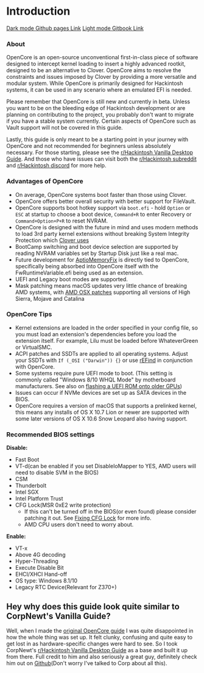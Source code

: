 # Introduction

[Dark mode Github pages Link](https://khronokernel.github.io/Opencore-Vanilla-Desktop-Guide/)
[Light mode Gitbook Link](https://khronokernel-2.gitbook.io/opencore-vanilla-desktop-guide/)

### About

OpenCore is an open-source unconventional first-in-class piece of software designed to intercept kernel loading to insert a highly advanced rootkit, designed to be an alternative to Clover. OpenCore aims to resolve the constraints and issues imposed by Clover by providing a more versatile and modular system. While OpenCore is primarily designed for Hackintosh systems, it can be used in any scenario where an emulated EFI is needed.

Please remember that OpenCore is still new and currently in beta. Unless you want to be on the bleeding edge of Hackintosh development or are planning on contributing to the project, you probably don't want to migrate if you have a stable system currently. Certain aspects of OpenCore such as Vault support will not be covered in this guide.

Lastly, this guide is only meant to be a starting point in your journey with OpenCore and not recommended for beginners unless absolutely necessary. For those starting, please see the [r/Hackintosh Vanilla Desktop Guide](https://hackintosh.gitbook.io/-r-hackintosh-vanilla-desktop-guide/). And those who have issues can visit both the [r/Hackintosh subreddit](https://www.reddit.com/r/hackintosh/) and [r/Hackintosh discord](https://discord.gg/u8V7N5C) for more help.

### Advantages of OpenCore

* On average, OpenCore systems boot faster than those using Clover.
* OpenCore offers better overall security with better support for FileVault.
* OpenCore supports boot hotkey support via `boot.efi` - hold `Option` or `ESC` at startup to choose a boot device, `Command+R` to enter Recovery or `Command+Option+P+R` to reset NVRAM.
* OpenCore is designed with the future in mind and uses modern methods to load 3rd party kernel extensions without breaking System Integrity Protection which [Clover uses](https://sourceforge.net/p/cloverefiboot/code/HEAD/tree/rEFIt_UEFI/Platform/kext_inject.c#l663)
* BootCamp switching and boot device selection are supported by reading NVRAM variables set by Startup Disk just like a real mac.
* Future development for [AptioMemoryFix](https://github.com/acidanthera/AptioFixPkg) is directly tied to OpenCore, specifically being absorbed into OpenCore itself with the FwRuntimeVariable.efi being used as an extension.
* UEFI and Legacy boot modes are supported.
* Mask patching means macOS updates very little chance of breaking AMD systems, with [AMD OSX patches](https://github.com/AMD-OSX/AMD_Vanilla/tree/opencore) supporting all versions of High Sierra, Mojave and Catalina

### OpenCore Tips

* Kernel extensions are loaded in the order specified in your config file, so you must load an extension's dependencies before you load the extension itself. For example, Lilu must be loaded before WhateverGreen or VirtualSMC.
* ACPI patches and SSDTs are applied to all operating systems. Adjust your SSDTs with `If (_OSI ("Darwin")) {}` or use [rEFind](http://rodsbooks.com/refind/) in conjunction with OpenCore.
* Some systems require pure UEFI mode to boot. (This setting is commonly called "Windows 8/10 WHQL Mode" by motherboard manufacturers. See also on [flashing a UEFI ROM onto older GPUs](https://github.com/acidanthera/WhateverGreen/blob/master/Manual/FAQ.Radeon.en.md))
* Issues can occur if NVMe devices are set up as SATA devices in the BIOS.
* OpenCore requires a version of macOS that supports a prelinked kernel, this means any installs of OS X 10.7 Lion or newer are supported with some later versions of OS X 10.6 Snow Leopard also having support.

### Recommended BIOS settings

**Disable:**
* Fast Boot
* VT-d\(can be enabled if you set DisableIoMapper to YES, AMD users will need to disable SVM in the BIOS\)
* CSM
* Thunderbolt
* Intel SGX
* Intel Platform Trust
* CFG Lock\(MSR 0xE2 write protection\)
   * If this can't be turned off in the BIOS(or even found) please consider patching it out. See [Fixing CFG Lock](post-install/msr-lock.md) for more info.
    * AMD CPU users don't need to worry about.


**Enable:**
* VT-x
* Above 4G decoding
* Hyper-Threading
* Execute Disable Bit
* EHCI/XHCI Hand-off
* OS type: Windows 8.1/10
* Legacy RTC Device(Relevant for Z370+)

## Hey why does this guide look quite similar to CorpNewt's Vanilla Guide?

Well, when I made the [original OpenCore guide](https://github.com/khronokernel/Getting-Started-With-OpenCore) I was quite disappointed in how the whole thing was set up. It felt clunky, confusing and quite easy to get lost in as hardware-specific changes were hard to see. So I took CorpNewt's [r/Hackintosh Vanilla Desktop Guide](https://hackintosh.gitbook.io/-r-hackintosh-vanilla-desktop-guide/) as a base and built it up from there. Full credit to him and also seriously a great guy, definitely check him out on [Github](https://github.com/corpnewt)\(Don't worry I've talked to Corp about all this\).
